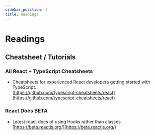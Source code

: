 ```yaml
---
sidebar_position: 2
title: Readings
---
```


# Readings

## Cheatsheet / Tutorials
### All React + TypeScript Cheatsheets
- Cheatsheets for experienced React developers getting started with TypeScript.    
[https://github.com/typescript-cheatsheets/react](https://github.com/typescript-cheatsheets/react)

### React Docs BETA
- Latest react docs of using Hooks rather than classes.      
[https://beta.reactjs.org/](https://beta.reactjs.org/)



